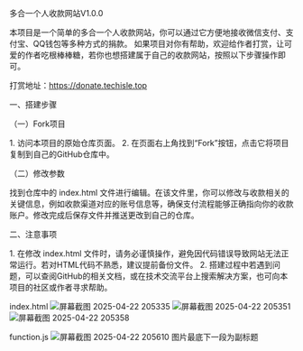 多合一个人收款网站V1.0.0
 
本项目是一个简单的多合一个人收款网站，你可以通过它方便地接收微信支付、支付宝、QQ钱包等多种方式的捐款。
如果项目对你有帮助，欢迎给作者打赏，让可爱的作者吃根棒棒糖，若你也想搭建属于自己的收款网站，按照以下步骤操作即可。

打赏地址：https://donate.techisle.top


一、搭建步骤
 
（一）Fork项目
 
1. 访问本项目的原始仓库页面。
2. 在页面右上角找到“Fork”按钮，点击它将项目复制到自己的GitHub仓库中。
 
（二）修改参数
 
找到仓库中的 index.html 文件进行编辑。在该文件里，你可以修改与收款相关的关键信息，例如收款渠道对应的账号信息等，确保支付流程能够正确指向你的收款账户。修改完成后保存文件并推送更改到自己的仓库。
 
二、注意事项
 
1. 在修改 index.html 文件时，请务必谨慎操作，避免因代码错误导致网站无法正常运行。若对HTML代码不熟悉，建议提前备份文件。
2. 搭建过程中若遇到问题，可以查阅GitHub的相关文档，或在技术交流平台上搜索解决方案，也可向本项目的社区或作者寻求帮助。

index.html
![屏幕截图 2025-04-22 205335](https://github.com/user-attachments/assets/cc27ee73-2c3e-401d-8a06-db74f39ca23b)
![屏幕截图 2025-04-22 205351](https://github.com/user-attachments/assets/b3e0144c-fc7f-4b06-be1c-48760f1599ff)
![屏幕截图 2025-04-22 205358](https://github.com/user-attachments/assets/61eb3667-a394-4e1d-a037-39a1c432d601)

function.js
![屏幕截图 2025-04-22 205610](https://github.com/user-attachments/assets/adfbfa1f-ed59-4b41-a3cf-d69fef629285)
图片最底下一段为副标题
